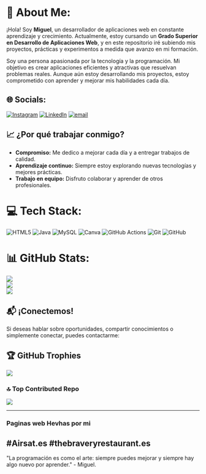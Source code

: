 # 💫 About Me:
¡Hola! Soy **Miguel**, un desarrollador de aplicaciones web en constante aprendizaje y crecimiento. Actualmente, estoy cursando un **Grado Superior en Desarrollo de Aplicaciones Web**, y en este repositorio iré subiendo mis proyectos, prácticas y experimentos a medida que avanzo en mi formación.

Soy una persona apasionada por la tecnología y la programación. Mi objetivo es crear aplicaciones eficientes y atractivas que resuelvan problemas reales. Aunque aún estoy desarrollando mis proyectos, estoy comprometido con aprender y mejorar mis habilidades cada día.
## 🌐 Socials:
[![Instagram](https://img.shields.io/badge/Instagram-%23E4405F.svg?logo=Instagram&logoColor=white)](https://instagram.com/miguel.m_05) [![LinkedIn](https://img.shields.io/badge/LinkedIn-%230077B5.svg?logo=linkedin&logoColor=white)](https://www.linkedin.com/in/miguelmill%C3%A1n/) [![email](https://img.shields.io/badge/Email-D14836?logo=gmail&logoColor=white)](mailto:mlmiguel307@gmail.com) 
## 📈 ¿Por qué trabajar conmigo?

- **Compromiso:** Me dedico a mejorar cada día y a entregar trabajos de calidad.
- **Aprendizaje continuo:** Siempre estoy explorando nuevas tecnologías y mejores prácticas.
- **Trabajo en equipo:** Disfruto colaborar y aprender de otros profesionales.
# 💻 Tech Stack:
![HTML5](https://img.shields.io/badge/html5-%23E34F26.svg?style=for-the-badge&logo=html5&logoColor=white) ![Java](https://img.shields.io/badge/java-%23ED8B00.svg?style=for-the-badge&logo=openjdk&logoColor=white) ![MySQL](https://img.shields.io/badge/mysql-4479A1.svg?style=for-the-badge&logo=mysql&logoColor=white) ![Canva](https://img.shields.io/badge/Canva-%2300C4CC.svg?style=for-the-badge&logo=Canva&logoColor=white) ![GitHub Actions](https://img.shields.io/badge/github%20actions-%232671E5.svg?style=for-the-badge&logo=githubactions&logoColor=white) ![Git](https://img.shields.io/badge/git-%23F05033.svg?style=for-the-badge&logo=git&logoColor=white) ![GitHub](https://img.shields.io/badge/github-%23121011.svg?style=for-the-badge&logo=github&logoColor=white)
# 📊 GitHub Stats:
![](https://github-readme-stats.vercel.app/api?username=Miguel-307&theme=dark&hide_border=true&include_all_commits=false&count_private=false)<br/>
![](https://github-readme-streak-stats.herokuapp.com/?user=Miguel-307&theme=dark&hide_border=true)<br/>
![](https://github-readme-stats.vercel.app/api/top-langs/?username=Miguel-307&theme=dark&hide_border=true&include_all_commits=false&count_private=false&layout=compact)
## 📬 ¡Conectemos!

Si deseas hablar sobre oportunidades, compartir conocimientos o simplemente conectar, puedes contactarme:

## 🏆 GitHub Trophies
![](https://github-profile-trophy.vercel.app/?username=Miguel-307&theme=radical&no-frame=false&no-bg=true&margin-w=4)

### 🔝 Top Contributed Repo
![](https://github-contributor-stats.vercel.app/api?username=Miguel-307&limit=5&theme=dark&combine_all_yearly_contributions=true)

---
### Paginas web Hevhas por mi
#Airsat.es 
#thebraveryrestaurant.es 
---
"La programación es como el arte: siempre puedes mejorar y siempre hay algo nuevo por aprender." - Miguel.
